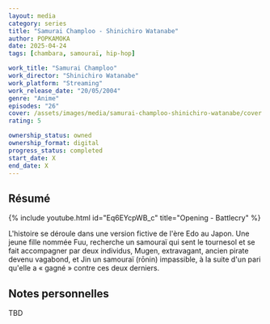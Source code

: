 ```yaml
---
layout: media
category: series
title: "Samurai Champloo - Shinichiro Watanabe"
author: POPKAMOKA
date: 2025-04-24
tags: [chambara, samouraï, hip-hop]

work_title: "Samurai Champloo"
work_director: "Shinichiro Watanabe"
work_platform: "Streaming"
work_release_date: "20/05/2004"
genre: "Anime"
episodes: "26"
cover: /assets/images/media/samurai-champloo-shinichiro-watanabe/cover.jpg
rating: 5

ownership_status: owned
ownership_format: digital
progress_status: completed
start_date: X
end_date: X
---
```


## Résumé

{% include youtube.html id="Eq6EYcpWB_c" title="Opening - Battlecry" %}

L'histoire se déroule dans une version fictive de l'ère Edo au Japon. Une jeune fille nommée Fuu, recherche un samouraï qui sent le tournesol et se fait accompagner par deux individus, Mugen, extravagant, ancien pirate devenu vagabond, et Jin un samouraï (rōnin) impassible, à la suite d'un pari qu'elle a « gagné » contre ces deux derniers.

## Notes personnelles

TBD